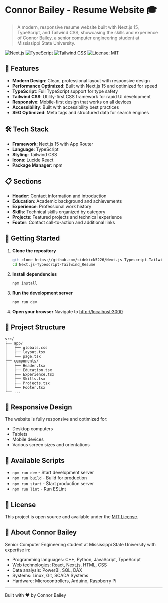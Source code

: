 # Connor Bailey - Resume Website 🎓

> A modern, responsive resume website built with Next.js 15, TypeScript, and Tailwind CSS, showcasing the skills and experience of Connor Bailey, a senior computer engineering student at Mississippi State University.

[![Next.js](https://img.shields.io/badge/Next.js-15-black?style=flat-square&logo=next.js)](https://nextjs.org/)
[![TypeScript](https://img.shields.io/badge/TypeScript-5.0-blue?style=flat-square&logo=typescript)](https://www.typescriptlang.org/)
[![Tailwind CSS](https://img.shields.io/badge/Tailwind_CSS-3.0-38B2AC?style=flat-square&logo=tailwind-css)](https://tailwindcss.com/)
[![License: MIT](https://img.shields.io/badge/License-MIT-yellow.svg?style=flat-square)](https://opensource.org/licenses/MIT)

## 🚀 Features

- **Modern Design**: Clean, professional layout with responsive design
- **Performance Optimized**: Built with Next.js 15 and optimized for speed
- **TypeScript**: Full TypeScript support for type safety
- **Tailwind CSS**: Utility-first CSS framework for rapid UI development
- **Responsive**: Mobile-first design that works on all devices
- **Accessibility**: Built with accessibility best practices
- **SEO Optimized**: Meta tags and structured data for search engines

## 🛠️ Tech Stack

- **Framework**: Next.js 15 with App Router
- **Language**: TypeScript
- **Styling**: Tailwind CSS
- **Icons**: Lucide React
- **Package Manager**: npm

## 📋 Sections

- **Header**: Contact information and introduction
- **Education**: Academic background and achievements
- **Experience**: Professional work history
- **Skills**: Technical skills organized by category
- **Projects**: Featured projects and technical experience
- **Footer**: Contact call-to-action and additional links

## 🚀 Getting Started

1. **Clone the repository**
   ```bash
   git clone https://github.com/sidekick5226/Next.js-Typescript-Tailwind_Resume.git
   cd Next.js-Typescript-Tailwind_Resume
   ```

2. **Install dependencies**
   ```bash
   npm install
   ```

3. **Run the development server**
   ```bash
   npm run dev
   ```

4. **Open your browser**
   Navigate to [http://localhost:3000](http://localhost:3000)

## 📁 Project Structure

```
src/
├── app/
│   ├── globals.css
│   ├── layout.tsx
│   └── page.tsx
├── components/
│   ├── Header.tsx
│   ├── Education.tsx
│   ├── Experience.tsx
│   ├── Skills.tsx
│   ├── Projects.tsx
│   └── Footer.tsx
└── ...
```

## 📱 Responsive Design

The website is fully responsive and optimized for:
- Desktop computers
- Tablets
- Mobile devices
- Various screen sizes and orientations

## 🔧 Available Scripts

- `npm run dev` - Start development server
- `npm run build` - Build for production
- `npm run start` - Start production server
- `npm run lint` - Run ESLint

## 📄 License

This project is open source and available under the [MIT License](LICENSE).

## 👤 About Connor Bailey

Senior Computer Engineering student at Mississippi State University with expertise in:
- Programming languages: C++, Python, JavaScript, TypeScript
- Web technologies: React, Next.js, HTML, CSS
- Data analysis: PowerBI, SQL, DAX
- Systems: Linux, Git, SCADA Systems
- Hardware: Microcontrollers, Arduino, Raspberry Pi

---

Built with ❤️ by Connor Bailey
